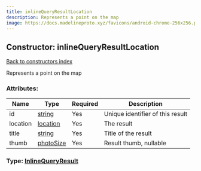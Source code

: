 ```yaml
---
title: inlineQueryResultLocation
description: Represents a point on the map
image: https://docs.madelineproto.xyz/favicons/android-chrome-256x256.png
---
```

## Constructor: inlineQueryResultLocation  
[Back to constructors index](index.md)



Represents a point on the map

### Attributes:

| Name     |    Type       | Required | Description |
|----------|---------------|----------|-------------|
|id|[string](../types/string.md) | Yes|Unique identifier of this result|
|location|[location](../constructors/location.md) | Yes|The result|
|title|[string](../types/string.md) | Yes|Title of the result|
|thumb|[photoSize](../constructors/photoSize.md) | Yes|Result thumb, nullable|



### Type: [InlineQueryResult](../types/InlineQueryResult.md)


